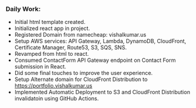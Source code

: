 

### Daily Work: 

- Initial html template created.
- Initialized react app in project.
- Registered Domain from namecheap: vishalkumar.us
- Setup AWS services: API Gateway, Lambda, DynamoDB, CloudFront, Certificate Manager, Route53, S3, SQS, SNS.
- Revamped from html to react.
- Consumed ContactForm API Gateway endpoint on Contact Form submission in React.
- Did some final touches to improve the user experience.
- Setup Alternate domain for CloudFront Distribution to https://portfolio.vishalkumar.us
- Implemented Automatic Deployment to S3 and CloudFront Distribution invalidatoin using GitHub Actions.
